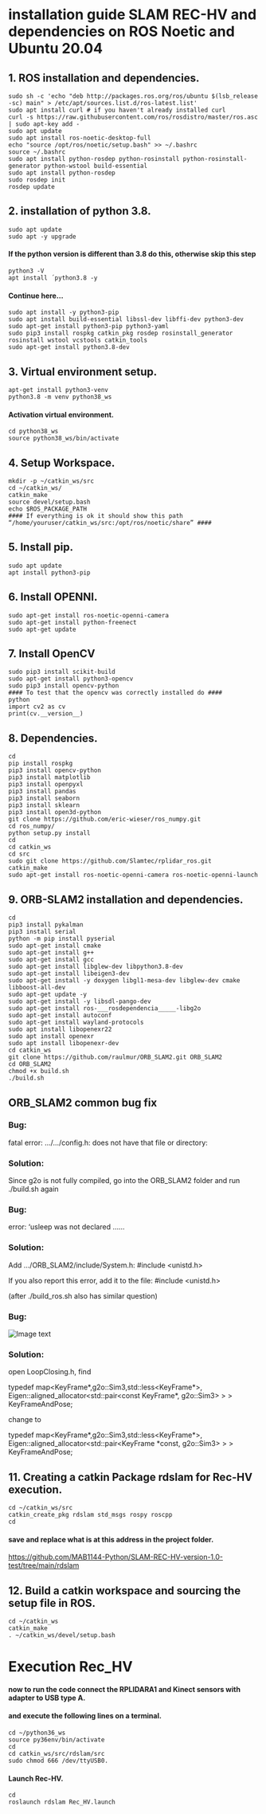 # installation guide SLAM REC-HV and dependencies on ROS Noetic and Ubuntu 20.04


## 1. ROS installation and dependencies.
```linux
sudo sh -c 'echo "deb http://packages.ros.org/ros/ubuntu $(lsb_release -sc) main" > /etc/apt/sources.list.d/ros-latest.list'
sudo apt install curl # if you haven't already installed curl
curl -s https://raw.githubusercontent.com/ros/rosdistro/master/ros.asc | sudo apt-key add -
sudo apt update
sudo apt install ros-noetic-desktop-full
echo "source /opt/ros/noetic/setup.bash" >> ~/.bashrc
source ~/.bashrc
sudo apt install python-rosdep python-rosinstall python-rosinstall-generator python-wstool build-essential
sudo apt install python-rosdep
sudo rosdep init
rosdep update
```

## 2. installation of python 3.8.
```linux
sudo apt update
sudo apt -y upgrade
```
#### If the python version is different than 3.8 do this, otherwise skip this step
```linux
python3 -V
apt install ´python3.8 -y
```
#### Continue here…
```linux
sudo apt install -y python3-pip
sudo apt install build-essential libssl-dev libffi-dev python3-dev
sudo apt-get install python3-pip python3-yaml
sudo pip3 install rospkg catkin_pkg rosdep rosinstall_generator rosinstall wstool vcstools catkin_tools
sudo apt-get install python3.8-dev
```



## 3. Virtual environment setup.
```linux
apt-get install python3-venv
python3.8 -m venv python38_ws
```
#### Activation virtual environment.
```linux
cd python38_ws
source python38_ws/bin/activate
```

## 4. Setup Workspace.
```
mkdir -p ~/catkin_ws/src
cd ~/catkin_ws/
catkin_make
source devel/setup.bash
echo $ROS_PACKAGE_PATH
#### If everything is ok it should show this path “/home/youruser/catkin_ws/src:/opt/ros/noetic/share” ####
```
## 5. Install pip.
```linux
sudo apt update
apt install python3-pip
```
## 6. Install OPENNI.
```linux
sudo apt-get install ros-noetic-openni-camera
sudo apt-get install python-freenect
sudo apt-get update
```


## 7. Install OpenCV
```linux
sudo pip3 install scikit-build
sudo apt-get install python3-opencv
sudo pip3 install opencv-python
#### To test that the opencv was correctly installed do ####
python
import cv2 as cv
print(cv.__version__)
```
## 8. Dependencies.
```linux
cd
pip install rospkg
pip3 install opencv-python
pip3 install matplotlib
pip3 install openpyxl
pip3 install pandas
pip3 install seaborn
pip3 install sklearn
pip3 install open3d-python
git clone https://github.com/eric-wieser/ros_numpy.git
cd ros_numpy/
python setup.py install
cd
cd catkin_ws
cd src
sudo git clone https://github.com/Slamtec/rplidar_ros.git
catkin_make
sudo apt-get install ros-noetic-openni-camera ros-noetic-openni-launch
```
## 9. ORB-SLAM2 installation and dependencies.
```linux
cd
pip3 install pykalman
pip3 install serial
python -m pip install pyserial
sudo apt-get install cmake
sudo apt-get install g++
sudo apt-get install gcc
sudo apt-get install libglew-dev libpython3.8-dev
sudo apt-get install libeigen3-dev
sudo apt-get install -y doxygen libgl1-mesa-dev libglew-dev cmake libboost-all-dev
sudo apt-get update -y
sudo apt-get install -y libsdl-pango-dev
sudo apt-get install ros-___rosdependencia_____-libg2o
sudo apt-get install autoconf
sudo apt-get install wayland-protocols
sudo apt install libopenexr22
sudo apt install openexr
sudo apt install libopenexr-dev
cd catkin_ws
git clone https://github.com/raulmur/ORB_SLAM2.git ORB_SLAM2
cd ORB_SLAM2
chmod +x build.sh 
./build.sh

```
## ORB_SLAM2 common bug fix
### Bug:

fatal error: …/…/config.h: does not have that file or directory:

### Solution:

Since g2o is not fully compiled, go into the ORB_SLAM2 folder and run ./build.sh again


### Bug:

error: ‘usleep was not declared ……

### Solution:

Add .../ORB_SLAM2/include/System.h: #include <unistd.h>

If you also report this error, add it to the file: #include <unistd.h>

(after ./build_ros.sh also has similar question)

### Bug:

![Image text](https://raw.githubusercontent.com/tjuan45/-Installation_guide_2.0/main/error%20cmakefiles.webp)


### Solution:
open LoopClosing.h, find

typedef map<KeyFrame*,g2o::Sim3,std::less<KeyFrame*>,
        Eigen::aligned_allocator<std::pair<const KeyFrame*, g2o::Sim3> > > KeyFrameAndPose;

change to

typedef map<KeyFrame*,g2o::Sim3,std::less<KeyFrame*>,
        Eigen::aligned_allocator<std::pair<KeyFrame *const, g2o::Sim3> > > KeyFrameAndPose;





## 11. Creating a catkin Package rdslam for Rec-HV execution.
```linux
cd ~/catkin_ws/src
catkin_create_pkg rdslam std_msgs rospy roscpp
cd
```
#### save and replace what is at this address in the project folder.
https://github.com/MAB1144-Python/SLAM-REC-HV-version-1.0-test/tree/main/rdslam
## 12. Build a catkin workspace and sourcing the setup file in ROS.
```linux
cd ~/catkin_ws
catkin_make
. ~/catkin_ws/devel/setup.bash
```
# Execution Rec_HV
#### now to run the code connect the RPLIDARA1 and Kinect sensors with adapter to USB type A.
#### and execute the following lines on a terminal.
```linux
cd ~/python36_ws
source py36env/bin/activate
cd
cd catkin_ws/src/rdslam/src
sudo chmod 666 /dev/ttyUSB0.
```
#### Launch Rec-HV.
```linux
cd
roslaunch rdslam Rec_HV.launch
```
